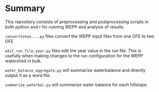 # Summary

This repository consists of preprocessing and postprocessing scripts in both python and r for running WEPP and analysis of results.

```converttotwo....py``` files convert the WEPP input files from one OFE to two OFE

```edit_run_file_year.py``` files edit the year value in the run file. This is usefully when making changes to the run configuration for the WEPP watershed in bulk.

```water_balance_aggregate.py``` will summarize waterbalance and directly output it as a word file.

```summarize_waterbal.py``` will summarize water balance for each hillslope. 

